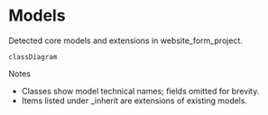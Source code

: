 # Models

Detected core models and extensions in website_form_project.

```mermaid
classDiagram
```

Notes
- Classes show model technical names; fields omitted for brevity.
- Items listed under _inherit are extensions of existing models.
